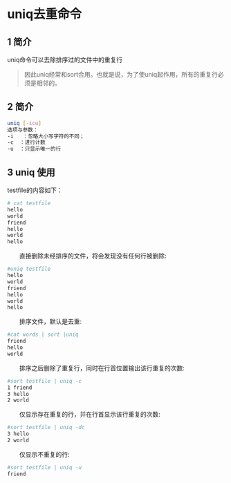 # uniq去重命令

## 1 简介

uniq命令可以去除排序过的文件中的重复行

> 因此uniq经常和sort合用。也就是说，为了使uniq起作用，所有的重复行必须是相邻的。

## 2 简介

```bash
uniq [-icu]
选项与参数：
-i   ：忽略大小写字符的不同；
-c  ：进行计数
-u  ：只显示唯一的行
```

## 3 uniq 使用

testfile的内容如下：

```bash
# cat testfile
hello
world
friend
hello
world
hello
```

　　直接删除未经排序的文件，将会发现没有任何行被删除:

```bash
#uniq testfile  
hello
world
friend
hello
world
hello
```

　　排序文件，默认是去重:

```bash
#cat words | sort |uniq
friend
hello
world
```

　　排序之后删除了重复行，同时在行首位置输出该行重复的次数:

```bash
#sort testfile | uniq -c
1 friend
3 hello
2 world
```

　　仅显示存在重复的行，并在行首显示该行重复的次数:

```bash
#sort testfile | uniq -dc
3 hello
2 world
```

　　仅显示不重复的行:

```bash
#sort testfile | uniq -u
friend 
```

